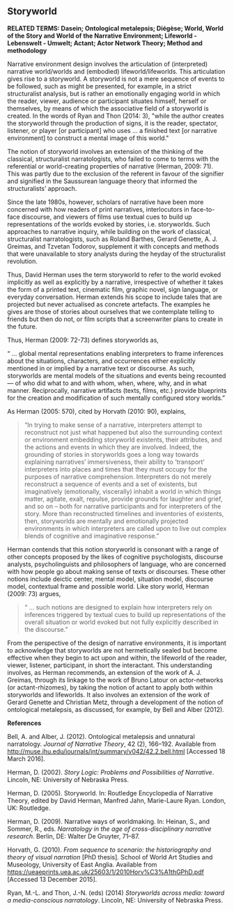 ## Storyworld

**RELATED TERMS: Dasein; Ontological metalepsis; Diégèse; World, World of the Story and World of the Narrative Environment; Lifeworld - Lebenswelt - Umwelt; Actant; Actor Network Theory; Method and methodology**

Narrative environment design involves the articulation of (interpreted) narrative world/worlds and (embodied) lifeworld/lifeworlds. This articulation gives rise to a storyworld. A storyworld is not a mere sequence of events to be followed, such as might be presented, for example, in a strict structuralist analysis, but is rather an emotionally engaging world in which the reader, viewer, audience or participant situates himself, herself or themselves, by means of which the associative field of a storyworld is created. In the words of Ryan and Thon (2014: 3), "while the author creates the storyworld through the production of signs, it is the reader, spectator, listener, or player [or participant] who uses ... a finished text [or narrative environment] to construct a mental image of this world."

The notion of storyworld involves an extension of the thinking of the classical, structuralist narratologists, who failed to come to terms with the referential or world-creating properties of narrative (Herman, 2009: 71). This was partly due to the exclusion of the referent in favour of the signifier and signified in the Saussurean language theory that informed the structuralists’ approach.

Since the late 1980s, however, scholars of narrative have been more concerned with how readers of print narratives, interlocutors in face-to-face discourse, and viewers of films use textual cues to build up representations of the worlds evoked by stories, i.e. storyworlds. Such approaches to narrative inquiry, while building on the work of classical, structuralist narratologists, such as Roland Barthes, Gerard Genette, A. J. Greimas, and Tzvetan Todorov, supplement it with concepts and methods that were unavailable to story analysts during the heyday of the structuralist revolution.

Thus, David Herman uses the term storyworld to refer to the world evoked implicitly as well as explicitly by a narrative, irrespective of whether it takes the form of a printed text, cinematic film, graphic novel, sign language, or everyday conversation. Herman extends his scope to include tales that are projected but never actualised as concrete artefacts. The examples he gives are those of stories about ourselves that we contemplate telling to friends but then do not, or film scripts that a screenwriter plans to create in the future.

Thus, Herman (2009: 72-73) defines storyworlds as,

“ … global mental representations enabling interpreters to frame inferences about the situations, characters, and occurrences either explicitly mentioned in or implied by a narrative text or discourse. As such, storyworlds are mental models of the situations and events being recounted — of who did what to and with whom, when, where, why, and in what manner. Reciprocally, narrative artifacts (texts, films, etc.) provide blueprints for the creation and modification of such mentally configured story worlds.”

As Herman (2005: 570), cited by Horvath (2010: 90), explains,

>“In trying to make sense of a narrative, interpreters attempt to reconstruct not just what happened but also the surrounding context or environment embedding storyworld existents, their attributes, and the actions and events in which they are involved. Indeed, the grounding of stories in storyworlds goes a long way towards explaining narratives’ immersiveness, their ability to ’transport’ interpreters into places and times that they must occupy for the purposes of narrative comprehension. Interpreters do not merely reconstruct a sequence of events and a set of existents, but imaginatively (emotionally, viscerally) inhabit a world in which things matter, agitate, exalt, repulse, provide grounds for laughter and grief, and so on – both for narrative participants and for interpreters of the story. More than reconstructed timelines and inventories of existents, then, storyworlds are mentally and emotionally projected environments in which interpreters are called upon to live out complex blends of cognitive and imaginative response.”

Herman contends that this notion storyworld is consonant with a range of other concepts proposed by the likes of cognitive psychologists, discourse analysts, psycholinguists and philosophers of language, who are concerned with how people go about making sense of texts or discourses. These other notions include deictic center, mental model, situation model, discourse model, contextual frame and possible world. Like story world, Herman (2009: 73) argues,

>“ … such notions are designed to explain how interpreters rely on inferences triggered by textual cues to build up representations of the overall situation or world evoked but not fully explicitly described in the discourse.”

From the perspective of the design of narrative environments, it is important to acknowledge that storyworlds are not hermetically sealed but become effective when they begin to act upon and within, the lifeworld of the reader, viewer, listener, participant, in short the interactant. This understanding involves, as Herman recommends, an extension of the work of A. J. Greimas, through its linkage to the work of Bruno Latour on actor-networks (or actant-rhizomes), by taking the notion of actant to apply both within storyworlds and lifeworlds. It also involves an extension of the work of Gerard Genette and Christian Metz, through a development of the notion of ontological metalepsis, as discussed, for example, by Bell and Alber (2012).

**References**

Bell, A. and Alber, J. (2012). Ontological metalepsis and unnatural narratology. _Journal of Narrative Theory_, 42 (2), 166–192\. Available from http://muse.jhu.edu/journals/jnt/summary/v042/42.2.bell.html [Accessed 18 March 2016].

Herman, D. (2002). _Story Logic: Problems and Possibilities of Narrative_. Lincoln, NE: University of Nebraska Press.

Herman, D. (2005). Storyworld. In: Routledge Encyclopedia of Narrative Theory, edited by David Herman, Manfred Jahn, Marie-Laure Ryan. London, UK: Routledge.

Herman, D. (2009). Narrative ways of worldmaking. In: Heinan, S., and Sommer, R., eds. _Narratology in the age of cross-disciplinary narrative research_. Berlin, DE: Walter De Gruyter, 71–87.

Horvath, G. (2010). _From sequence to scenario: the historiography and theory of visual narration_ [PhD thesis]. School of World Art Studies and Museology, University of East Anglia. Available from https://ueaeprints.uea.ac.uk/25603/1/2010Horv%C3%A1thGPhD.pdf [Accessed 13 December 2015].

Ryan, M.-L. and Thon, J.-N. (eds) (2014) _Storyworlds across media: toward a media-conscious narratology_. Lincoln, NE: University of Nebraska Press.

